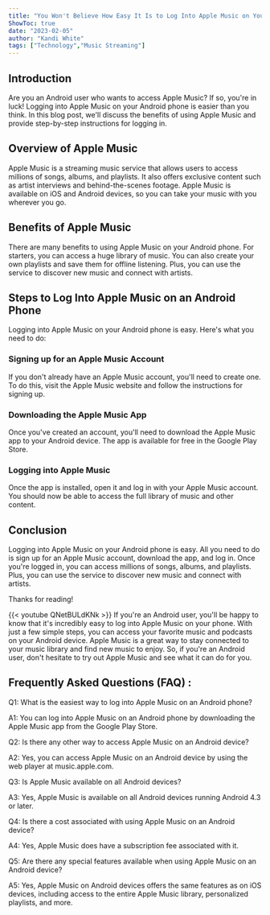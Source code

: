 ```yaml
---
title: "You Won't Believe How Easy It Is to Log Into Apple Music on Your Android Phone!"
ShowToc: true 
date: "2023-02-05"
author: "Kandi White" 
tags: ["Technology","Music Streaming"]
---
```

## Introduction 

Are you an Android user who wants to access Apple Music? If so, you're in luck! Logging into Apple Music on your Android phone is easier than you think. In this blog post, we'll discuss the benefits of using Apple Music and provide step-by-step instructions for logging in. 

## Overview of Apple Music

Apple Music is a streaming music service that allows users to access millions of songs, albums, and playlists. It also offers exclusive content such as artist interviews and behind-the-scenes footage. Apple Music is available on iOS and Android devices, so you can take your music with you wherever you go. 

## Benefits of Apple Music

There are many benefits to using Apple Music on your Android phone. For starters, you can access a huge library of music. You can also create your own playlists and save them for offline listening. Plus, you can use the service to discover new music and connect with artists. 

## Steps to Log Into Apple Music on an Android Phone

Logging into Apple Music on your Android phone is easy. Here's what you need to do: 

### Signing up for an Apple Music Account

If you don't already have an Apple Music account, you'll need to create one. To do this, visit the Apple Music website and follow the instructions for signing up. 

### Downloading the Apple Music App

Once you've created an account, you'll need to download the Apple Music app to your Android device. The app is available for free in the Google Play Store. 

### Logging into Apple Music

Once the app is installed, open it and log in with your Apple Music account. You should now be able to access the full library of music and other content. 

## Conclusion

Logging into Apple Music on your Android phone is easy. All you need to do is sign up for an Apple Music account, download the app, and log in. Once you're logged in, you can access millions of songs, albums, and playlists. Plus, you can use the service to discover new music and connect with artists. 

Thanks for reading!

{{< youtube QNetBULdKNk >}} 
If you're an Android user, you'll be happy to know that it's incredibly easy to log into Apple Music on your phone. With just a few simple steps, you can access your favorite music and podcasts on your Android device. Apple Music is a great way to stay connected to your music library and find new music to enjoy. So, if you're an Android user, don't hesitate to try out Apple Music and see what it can do for you.

## Frequently Asked Questions (FAQ) :
Q1: What is the easiest way to log into Apple Music on an Android phone?

A1: You can log into Apple Music on an Android phone by downloading the Apple Music app from the Google Play Store.

Q2: Is there any other way to access Apple Music on an Android device?

A2: Yes, you can access Apple Music on an Android device by using the web player at music.apple.com.

Q3: Is Apple Music available on all Android devices?

A3: Yes, Apple Music is available on all Android devices running Android 4.3 or later.

Q4: Is there a cost associated with using Apple Music on an Android device?

A4: Yes, Apple Music does have a subscription fee associated with it.

Q5: Are there any special features available when using Apple Music on an Android device?

A5: Yes, Apple Music on Android devices offers the same features as on iOS devices, including access to the entire Apple Music library, personalized playlists, and more.


